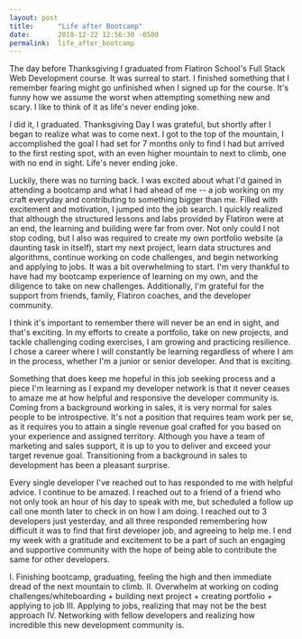 ```yaml
---
layout: post
title:      "Life after Bootcamp"
date:       2018-12-22 12:56:30 -0500
permalink:  life_after_bootcamp
---
```



The day before Thanksgiving I graduated from Flatiron School's Full Stack Web Development course. It was surreal to start. I finished something that I remember fearing might go unfinished when I signed up for the course.  It's funny how we assume the worst when attempting something new and scary.  I like to think of it as life's never ending joke. 

I did it, I graduated. Thanksgiving Day I was grateful, but shortly after I began to realize what was to come next. I got to the top of the mountain, I accomplished the goal I had set for 7 months only to find I had but arrived to the first resting spot, with an even higher mountain to next to climb, one with no end in sight. Life's never ending joke. 

Luckily, there was no turning back. I was excited about what I'd gained in attending a bootcamp and what I had ahead of me -- a job working on my craft everyday and contributing to something bigger than me. Filled with excitement and motivation, I jumped into the job search.  I quickly realized that although the structured lessons and labs provided by Flatiron were at an end, the learning and building were far from over. Not only could I not stop coding, but I also was required to create my own portfolio website (a daunting task in itself), start my next project, learn data structures and algorithms, continue working on code challenges, and begin networking and applying to jobs. It was a bit overwhelming to start. I'm very thankful to have had my bootcamp experience of learning on my own, and the diligence to take on new challenges. Additionally, I'm grateful for the support from friends, family, Flatiron coaches, and the developer community. 

I think it's important to remember there will never be an end in sight, and that's exciting. In my efforts to create a portfolio, take on new projects, and tackle challenging coding exercises,  I am growing and practicing resilience.  I chose a career where I will constantly be learning regardless of where I am in the process, whether I'm a junior or senior developer. And that is exciting. 

Something that does keep me hopeful in this job seeking process and a piece I'm learning as I expand my developer network is that it never ceases to amaze me at how helpful and responsive the developer community is. Coming from a background working in sales, it is very normal for sales people to be introspective. It's not a position that requires team work per se, as it requires you to attain a single revenue goal crafted for you based on your experience and assigned territory. Although you have a team of marketing and sales support, it is up to you to deliver and exceed your target revenue goal. Transitioning from a background in sales to development has been a pleasant surprise. 

Every single developer I've reached out to has responded to me with helpful advice. I continue to be amazed. I reached out to a friend of a friend who not only took an hour of his day to speak with me, but scheduled a follow up call one month later to check in on how I am doing. I reached out to 3 developers just yesterday, and all three responded remembering how difficult it was to find that first developer job, and agreeing to help me. I end my week with a gratitude and excitement to be a part of such an engaging and supportive community with the hope of being able to contribute the same for other developers.


















I. Finishing bootcamp, graduating, feeling the high and then immediate dread of the next mountain to climb. 
II. Overwhelm at working on coding challenges/whiteboarding + building next project + creating portfolio + applying to job 
III. Applying to jobs, realizing that may not be the best approach 
IV. Networking with fellow developers and realizing how incredible this new development community is. 
